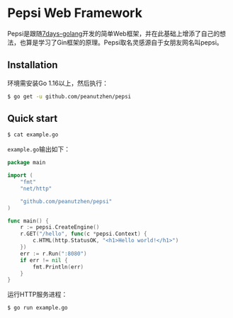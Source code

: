 # Pepsi Web Framework
Pepsi是跟随[7days-golang](https://github.com/geektutu/7days-golang)开发的简单Web框架，并在此基础上增添了自己的想法，也算是学习了Gin框架的原理。Pepsi取名灵感源自于女朋友网名叫pepsi。

## Installation

环境需安装Go 1.16以上，然后执行：

```sh
$ go get -u github.com/peanutzhen/pepsi
```

## Quick start

```sh
$ cat example.go
```

`example.go`输出如下：

```go
package main

import (
	"fmt"
	"net/http"

	"github.com/peanutzhen/pepsi"
)

func main() {
	r := pepsi.CreateEngine()
	r.GET("/hello", func(c *pepsi.Context) {
		c.HTML(http.StatusOK, "<h1>Hello world!</h1>")
	})
	err := r.Run(":8080")
	if err != nil {
		fmt.Println(err)
	}
}
```

运行HTTP服务进程：

```sh
$ go run example.go
```
